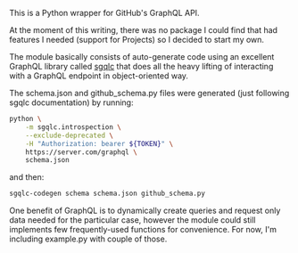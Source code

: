 This is a Python wrapper for GitHub's GraphQL API.

At the moment of this writing, there was no package I could find that had features I needed (support for Projects)
so I decided to start my own.


The module basically consists of auto-generate code using an excellent GraphQL library called [sgqlc](https://github.com/profusion/sgqlc)
that does all the heavy lifting of interacting with a GraphQL endpoint in object-oriented way.


The schema.json and github_schema.py files were generated (just following sgqlc documentation) by running:
```sh
python \
    -m sgqlc.introspection \
    --exclude-deprecated \
    -H "Authorization: bearer ${TOKEN}" \
    https://server.com/graphql \
    schema.json
```
and then:
```sh
sgqlc-codegen schema schema.json github_schema.py
```

One benefit of GraphQL is to dynamically create queries and request only data needed for the particular case, however the module
could still implements few frequently-used functions for convenience. For now, I'm including example.py with couple of those.